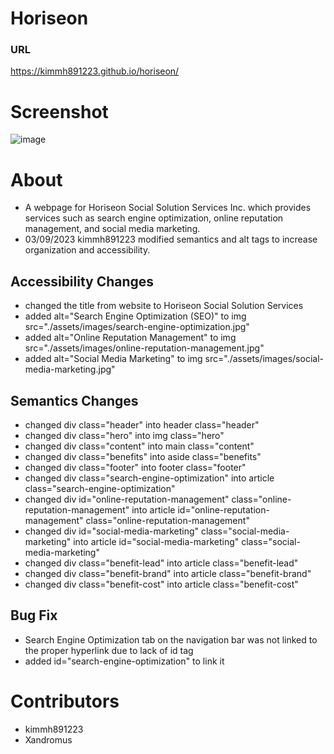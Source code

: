 # Horiseon
### URL
https://kimmh891223.github.io/horiseon/


# Screenshot

![image](https://user-images.githubusercontent.com/125617951/224173514-10234223-92bc-4352-a5e6-64751708b7e0.png)


# About
- A webpage for Horiseon Social Solution Services Inc. which provides services such as search engine optimization, online reputation management, and social media marketing.
- 03/09/2023 kimmh891223 modified semantics and alt tags to increase organization and accessibility.


## Accessibility Changes


- changed the title from website to Horiseon Social Solution Services
- added alt="Search Engine Optimization (SEO)" to img src="./assets/images/search-engine-optimization.jpg"
- added alt="Online Reputation Management" to img src="./assets/images/online-reputation-management.jpg"
- added alt="Social Media Marketing" to img src="./assets/images/social-media-marketing.jpg"


## Semantics Changes


- changed div class="header" into header class="header"
- changed div class="hero" into img class="hero"
- changed div class="content" into main class="content"
- changed div class="benefits" into aside class="benefits"
- changed div class="footer" into footer class="footer"
- changed div class="search-engine-optimization" into article class="search-engine-optimization"
- changed div id="online-reputation-management" class="online-reputation-management" into article id="online-reputation-management" class="online-reputation-management"
- changed div id="social-media-marketing" class="social-media-marketing" into article id="social-media-marketing" class="social-media-marketing"
- changed div class="benefit-lead" into article class="benefit-lead"
- changed div class="benefit-brand" into article class="benefit-brand"
- changed div class="benefit-cost" into article class="benefit-cost"

## Bug Fix
- Search Engine Optimization tab on the navigation bar was not linked to the proper hyperlink due to lack of id tag
- added id="search-engine-optimization" to link it

# Contributors
- kimmh891223
- Xandromus
